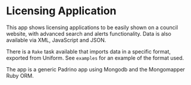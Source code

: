 # Licensing Application

This app shows licensing applications to be easily shown on a council website, with advanced search and alerts functionality. Data is also available via XML, JavaScript and JSON.

There is a `Rake` task available that imports data in a specific format, exported from Uniform. See `examples` for an example of the format used.

The app is a generic Padrino app using Mongodb and the Mongomapper Ruby ORM.